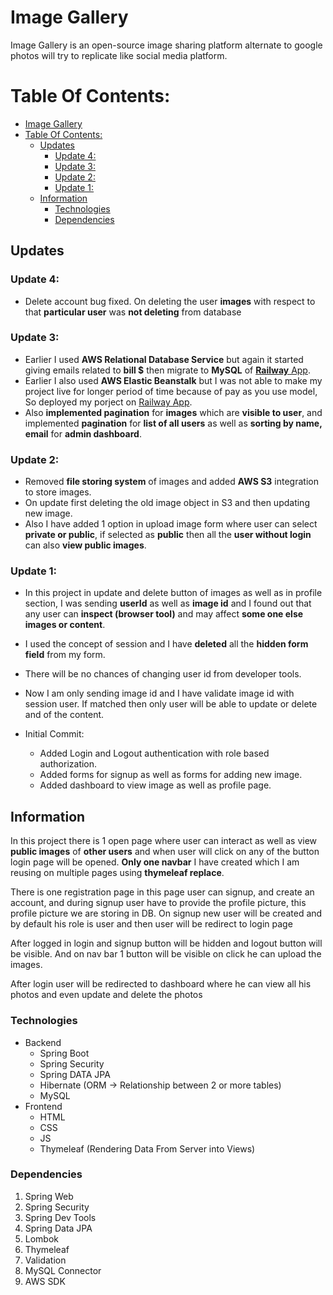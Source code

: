 # Image Gallery

Image Gallery is an open-source image sharing platform alternate to google photos will try to replicate like social media platform.

# Table Of Contents:

- [Image Gallery](#image-gallery)
- [Table Of Contents:](#table-of-contents)
  - [Updates](#updates)
    - [Update 4:](#update-4)
    - [Update 3:](#update-3)
    - [Update 2:](#update-2)
    - [Update 1:](#update-1)
  - [Information](#information)
    - [Technologies](#technologies)
    - [Dependencies](#dependencies)

## Updates

### Update 4:

- Delete account bug fixed. On deleting the user **images** with respect to that **particular user** was **not deleting** from database

### Update 3:

- Earlier I used **AWS Relational Database Service** but again it started giving emails related to **bill $** then migrate to **MySQL** of [**Railway** App](https://railway.app).
- Earlier I also used **AWS Elastic Beanstalk** but I was not able to make my project live for longer period of time because of pay as you use model, So deployed my porject on [Railway App](https://railway.app).
- Also **implemented pagination** for **images** which are **visible to user**, and implemented **pagination** for **list of all users** as well as **sorting by name, email** for **admin dashboard**.

### Update 2:

- Removed **file storing system** of images and added **AWS S3** integration to store images.
- On update first deleting the old image object in S3 and then updating new image.
- Also I have added 1 option in upload image form where user can select **private or public**, if selected as **public** then all the **user without login** can also **view public images**.

### Update 1:

- In this project in update and delete button of images as well as in profile section, I was sending **userId** as well as **image id** and I found out that any user can **inspect (browser tool)** and may affect **some one else images or content**.
- I used the concept of session and I have **deleted** all the **hidden form field** from my form.
- There will be no chances of changing user id from developer tools.
- Now I am only sending image id and I have validate image id with session user. If matched then only user will be able to update or delete and of the content.

- Initial Commit:
  - Added Login and Logout authentication with role based authorization.
  - Added forms for signup as well as forms for adding new image.
  - Added dashboard to view image as well as profile page.

## Information

In this project there is 1 open page where user can interact as well as view **public images** of **other users** and when user will click on any of the button login page will be opened.
**Only one navbar** I have created which I am reusing on multiple pages using **thymeleaf replace**.

There is one registration page in this page user can signup, and create an account, and during signup user have to provide the profile picture, this profile picture we are storing in DB. On signup new user will be created and by default his role is user and then user will be redirect to login page

After logged in login and signup button will be hidden and logout button will be visible. And on nav bar 1 button will be visible on click he can upload the images.

After login user will be redirected to dashboard where he can view all his photos and even update and delete the photos

### Technologies

- Backend
  - Spring Boot
  - Spring Security
  - Spring DATA JPA
  - Hibernate (ORM -> Relationship between 2 or more tables)
  - MySQL
- Frontend
  - HTML
  - CSS
  - JS
  - Thymeleaf (Rendering Data From Server into Views)

### Dependencies

1. Spring Web
2. Spring Security
3. Spring Dev Tools
4. Spring Data JPA
5. Lombok
6. Thymeleaf
7. Validation
8. MySQL Connector
9. AWS SDK
